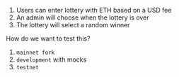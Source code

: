1. Users can enter lottery with ETH based on a USD fee
2. An admin will choose when the lottery is over
3. The lottery will select a random winner

How do we want to test this?
1. `mainnet fork`
2. `development` with mocks
3. `testnet`